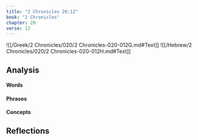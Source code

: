 ```yaml
---
title: "2 Chronicles 20:12"
book: "2 Chronicles"
chapter: 20
verse: 12
---
```

![[/Greek/2 Chronicles/020/2 Chronicles-020-012G.md#Text]]
![[/Hebrew/2 Chronicles/020/2 Chronicles-020-012H.md#Text]]

## Analysis

#### Words

#### Phrases

#### Concepts

## Reflections
